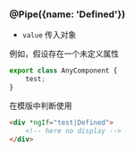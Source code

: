 ### @Pipe({name: 'Defined'})

- `value` 传入对象

例如，假设存在一个未定义属性

```typescript
export class AnyComponent {
    test;
}
```

在模版中判断使用

```html
<div *ngIf="test|Defined">
    <!-- here no display -->
</div>
```

